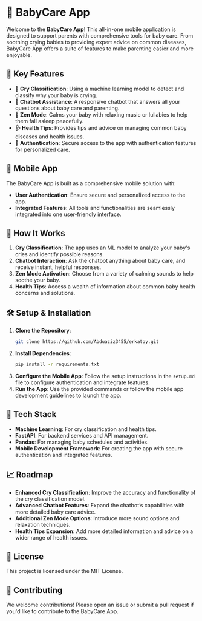 # 🍼 BabyCare App

Welcome to the **BabyCare App**! This all-in-one mobile application is designed to support parents with comprehensive tools for baby care. From soothing crying babies to providing expert advice on common diseases, BabyCare App offers a suite of features to make parenting easier and more enjoyable.

## 🌟 Key Features

- **👶 Cry Classification**: Using a machine learning model to detect and classify why your baby is crying.
- **🤖 Chatbot Assistance**: A responsive chatbot that answers all your questions about baby care and parenting.
- **🎵 Zen Mode**: Calms your baby with relaxing music or lullabies to help them fall asleep peacefully.
- **🩺 Health Tips**: Provides tips and advice on managing common baby diseases and health issues.
- **🔐 Authentication**: Secure access to the app with authentication features for personalized care.

## 📱 Mobile App

The BabyCare App is built as a comprehensive mobile solution with:
- **User Authentication**: Ensure secure and personalized access to the app.
- **Integrated Features**: All tools and functionalities are seamlessly integrated into one user-friendly interface.

## 🚀 How It Works

1. **Cry Classification**: The app uses an ML model to analyze your baby's cries and identify possible reasons.
2. **Chatbot Interaction**: Ask the chatbot anything about baby care, and receive instant, helpful responses.
3. **Zen Mode Activation**: Choose from a variety of calming sounds to help soothe your baby.
4. **Health Tips**: Access a wealth of information about common baby health concerns and solutions.

## 🛠️ Setup & Installation

1. **Clone the Repository**:
    ```bash
    git clone https://github.com/Abduaziz3455/erkatoy.git
    ```
2. **Install Dependencies**:
    ```bash
    pip install -r requirements.txt
    ```
3. **Configure the Mobile App**: Follow the setup instructions in the `setup.md` file to configure authentication and integrate features.
4. **Run the App**: Use the provided commands or follow the mobile app development guidelines to launch the app.

## 🧩 Tech Stack

- **Machine Learning**: For cry classification and health tips.
- **FastAPI**: For backend services and API management.
- **Pandas**: For managing baby schedules and activities.
- **Mobile Development Framework**: For creating the app with secure authentication and integrated features.

## 📈 Roadmap

- **Enhanced Cry Classification**: Improve the accuracy and functionality of the cry classification model.
- **Advanced Chatbot Features**: Expand the chatbot’s capabilities with more detailed baby care advice.
- **Additional Zen Mode Options**: Introduce more sound options and relaxation techniques.
- **Health Tips Expansion**: Add more detailed information and advice on a wider range of health issues.

## 📝 License

This project is licensed under the MIT License.

## 🤝 Contributing

We welcome contributions! Please open an issue or submit a pull request if you'd like to contribute to the BabyCare App.

